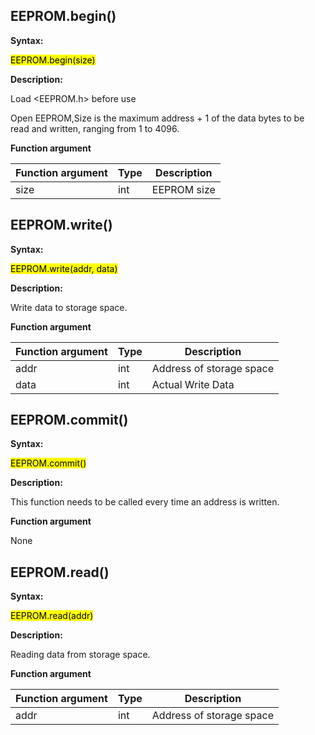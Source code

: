 ## EEPROM.begin()

**Syntax:**

<mark>EEPROM.begin(size)</mark>

**Description:**

Load <EEPROM.h> before use

Open EEPROM,Size is the maximum address + 1 of the data bytes to be read and written, ranging from 1 to 4096.

**Function argument**
	
| Function argument |Type |Description |
| --- | --- | --- |
| size | int | EEPROM size |

## EEPROM.write()

**Syntax:**

<mark>EEPROM.write(addr, data)</mark>

**Description:**

Write data to storage space.

**Function argument**
	
| Function argument |Type |Description |
| --- | --- | --- |
| addr | int | Address of storage space |
| data | int | Actual Write Data |

## EEPROM.commit()

**Syntax:**

<mark>EEPROM.commit()</mark>

**Description:**

This function needs to be called every time an address is written.

**Function argument**
	
None

## EEPROM.read()

**Syntax:**

<mark>EEPROM.read(addr)</mark>

**Description:**

Reading data from storage space.

**Function argument**
	
| Function argument |Type |Description |
| --- | --- | --- |
| addr | int | Address of storage space |